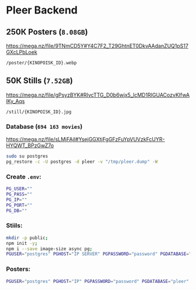 # Pleer Backend

## **250К** Posters (`8.08GB`)

https://mega.nz/file/9TNmCD5Y#Y4C7F2_T29GhtnET0DkvAAdanZUQ1pS17GXcLPbLoek

```
/poster/{KINOPOISK_ID}.webp
```

## **50К** Stills (`7.52GB`)

https://mega.nz/file/gPsyzBYK#RIvcTTG_D0b6wjx5_lcMD1RIGUACozvKlfwAlKy_Aqs

```
/still/{KINOPOISK_ID}.jpg
```

### Database (`694 163 movies`)

https://mega.nz/file/sLMjFAjI#YsejGGXtjFgGFzFuYpVUVzkFcUYR-HYQWT_BPzGwZ7o

```bash
sudo su postgres
pg_restore -c -U postgres -d pleer -v "/tmp/pleer.dump" -W
```

### Create `.env`:

```bash
PG_USER=""
PG_PASS="" 
PG_IP=""
PG_PORT=""
PG_DB=""
```

### Stiils:

```bash
mkdir -p public; 
npm init -y; 
npm i --save image-size async pg; 
PGUSER="postgres" PGHOST="IP SERVER" PGPASSWORD="password" PGDATABASE="pleer" PGPORT=23873 node ./stills.js;
```

### Posters:

```bash
PGUSER="postgres" PGHOST="IP" PGPASSWORD="password" PGDATABASE="pleer" PGPORT=23873 node /home/pleer.video/lib/img.js poster;
```
